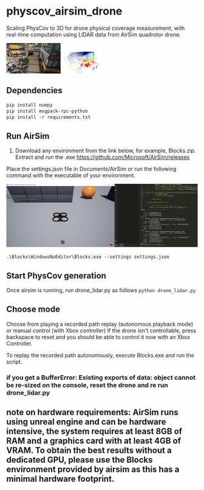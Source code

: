# physcov_airsim_drone
Scaling PhysCov to 3D for drone physical coverage measurement, with real-time computation using LIDAR data from AirSim quadrotor drone.

<img src="assets/lidar.jpg" width="50%" height="50%" />

## Dependencies
```
pip install numpy
pip install msgpack-rpc-python
pip install -r requirements.txt
```

## Run AirSim

1. Download any environment from the link below, for example, Blocks.zip. Extract and run the .exe
https://github.com/Microsoft/AirSim/releases

Place the settings.json file in Documents/AirSim or run the following command with the executable of your environment.

![sim](assets/sim.jpg)
```
.\Blocks\WindowsNoEditor\Blocks.exe --settings settings.json
```
## Start PhysCov generation

Once airsim is running, run drone_lidar.py as follows
```python drone_lidar.py```

## Choose mode
Choose from playing a recorded path replay (autonomous playback mode) or manual control (with Xbox controller)
If the drone isn't controllable, press backspace to reset and you should be able to control it now with an Xbox Controller.

To replay the recorded path autonomously, execute Blocks.exe and run the script.

### if you get a BufferError: Existing exports of data: object cannot be re-sized on the console, reset the drone and re run drone_lidar.py


## note on hardware requirements: AirSim runs using unreal engine and can be hardware intensive, the system requires at least 8GB of RAM and a graphics card with at least 4GB of VRAM. To obtain the best results without a dedicated GPU, please use the Blocks environment provided by airsim as this has a minimal hardware footprint.
